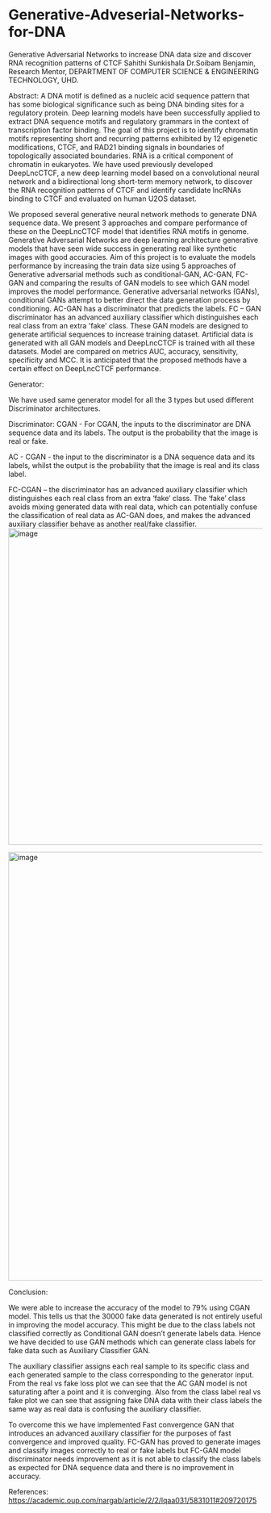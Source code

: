 # Generative-Adveserial-Networks-for-DNA

Generative Adversarial Networks to increase DNA data size and discover RNA recognition patterns of CTCF
Sahithi Sunkishala
Dr.Soibam Benjamin, Research Mentor, DEPARTMENT OF COMPUTER SCIENCE & ENGINEERING TECHNOLOGY, UHD.

Abstract:
A DNA motif is defined as a nucleic acid sequence pattern that has some biological significance such as being DNA binding sites for a regulatory protein. Deep learning models have been successfully applied to extract DNA sequence motifs and regulatory grammars in the context of transcription factor binding. The goal of this project is to identify chromatin motifs representing short and recurring patterns exhibited by 12 epigenetic modifications, CTCF, and RAD21 binding signals in  boundaries of topologically associated boundaries. RNA is a critical component of chromatin in eukaryotes. We have used previously developed DeepLncCTCF, a new deep learning model based on a convolutional neural network and a bidirectional long short-term memory network, to discover the RNA recognition patterns of CTCF and identify candidate lncRNAs binding to CTCF and evaluated on human U2OS dataset. 

We proposed several generative neural network methods to generate DNA sequence data. We present 3 approaches and compare performance of these on the DeepLncCTCF model that identifies RNA motifs in genome. Generative Adversarial Networks are deep learning architecture generative models that have seen wide success in generating real like synthetic images with good accuracies. Aim of this project is to evaluate the models performance by increasing the train data size using 5 approaches of Generative adversarial methods such as conditional-GAN, AC-GAN, FC-GAN and comparing the results of GAN models to see which GAN model improves the model performance. Generative adversarial networks (GANs), conditional GANs attempt to better direct the data generation process by conditioning. AC-GAN has a discriminator that predicts the labels. FC – GAN discriminator has an advanced auxiliary classifier which distinguishes each real class from an extra 'fake' class. These GAN models are designed to generate artificial sequences to increase training dataset. Artificial data is generated with all GAN models and DeepLncCTCF is trained with all these datasets. Model are compared on metrics AUC, accuracy, sensitivity, specificity and MCC. It is anticipated that the proposed methods have a certain effect on DeepLncCTCF performance.

Generator:

We have used same generator model for all the 3 types but used different Discriminator architectures.

Discriminator:
CGAN - For CGAN, the inputs to the discriminator are DNA sequence data and its labels. The output is the probability that the image is real or fake.


AC - CGAN - the input to the discriminator is a DNA sequence data and its labels, whilst the output is the probability that the image is real and its class label.

FC-CGAN – the discriminator has an advanced auxiliary classifier which distinguishes each real class from an extra ‘fake’ class. The ‘fake’ class avoids mixing generated data with real data, which can potentially confuse the classification of real data as AC-GAN does, and makes the advanced auxiliary classifier behave as another real/fake classifier.
<img width="628" alt="image" src="https://user-images.githubusercontent.com/102439554/163279641-30ed3414-86c6-4798-8b7d-4b75b04e25a6.png">


<img width="850" alt="image" src="https://user-images.githubusercontent.com/102439554/163270182-2c38d965-41a5-46bd-ae35-a7ae5ef9c8b5.png">

Conclusion:

We were able to increase the accuracy of the model to 79% using CGAN model. This tells us that the 30000 fake data generated is not entirely useful in improving the model accuracy. This might be due to the class labels not classified correctly as Conditional GAN doesn’t generate labels data.  Hence we have decided to use GAN methods which can generate class labels for fake data such as Auxiliary Classifier GAN. 


The auxiliary classifier assigns each real sample to its specific class and each generated sample to the class corresponding to the generator input. From the real vs fake loss plot we can see that the AC GAN model is not saturating after a point and it is converging. Also from the class label real vs fake plot we can see that assigning fake DNA data with their class labels the same way as real data is confusing the auxiliary classifier.

To overcome this we have implemented Fast convergence GAN that introduces an advanced auxiliary classifier for the purposes of fast convergence and improved quality. FC-GAN has proved to generate images and classify images correctly to real or fake labels but FC-GAN model discriminator needs improvement as it is not able to classify the class labels as expected for DNA sequence data and there is no improvement in accuracy.



References: https://academic.oup.com/nargab/article/2/2/lqaa031/5831011#209720175


